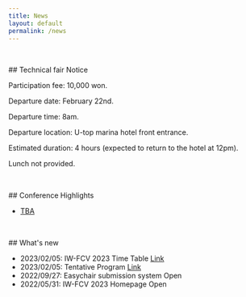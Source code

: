 ```yaml
---
title: News
layout: default
permalink: /news
---
```


<div style="height: 1rem;"></div>
<div class="hr"></div>
<div style="height: 1rem;"></div>
## Technical fair Notice

Participation fee: 10,000 won. 

Departure date: February 22nd.

Departure time: 8am. 

Departure location: U-top marina hotel front entrance. 

Estimated duration: 4 hours (expected to return to the hotel at 12pm). 

Lunch not provided.

<div style="height: 1rem;"></div>
<div class="hr"></div>
<div style="height: 1rem;"></div>
## Conference Highlights

+ [TBA](#)

<div style="height: 1rem;"></div>
<div class="hr"></div>
<div style="height: 1rem;"></div>
## What's new

+ 2023/02/05: IW-FCV 2023 Time Table [Link](/assets/IWFCV2023_program_book(0212-1).pdf)
+ 2023/02/05: Tentative Program [Link](/assets/IWFCV2023_program_book(0212-1).pdf)
+ 2022/09/27: Easychair submission system Open
+ 2022/05/31: IW-FCV 2023 Homepage Open
